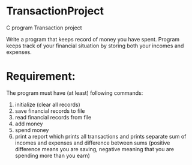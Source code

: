 # TransactionProject
C program Transaction project

Write a program that keeps record of money you have spent. Program keeps track of your financial
situation by storing both your incomes and expenses. 

# Requirement:
The program must have (at least) following commands:
1. initialize (clear all records)
2. save financial records to file
3. read financial records from file
4. add money
5. spend money
6. print a report which prints all transactions and prints separate sum of incomes and expenses
and difference between sums (positive difference means you are saving, negative meaning
that you are spending more than you earn)
